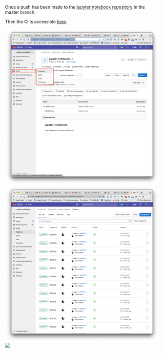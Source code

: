 Once a push has been made to the [jupyter notebook repository](https://github.com/neutronimaging/python_notebooks) in the
master branch.  

Then the CI is accessible [here](https://code.ornl.gov/sns-hfir-scse/infrastructure/jupyter-notebooks).

<img src='images/pipeline.png' />

<img src='images/pipeline_1.png' />

<img src='images/pipeline2.gif' />
